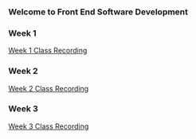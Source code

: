 ### Welcome to Front End Software Development

### Week 1
[Week 1 Class Recording](https://drive.google.com/file/d/1J93h5i0nNv54Q_thn1gTWl7vwA7OsT5E/view?usp=sharing)

### Week 2
[Week 2 Class Recording](https://drive.google.com/file/d/1qE7A5MZjaj-_4w7xU353mZOlUFVZ3QIj/view?usp=sharing)

### Week 3
[Week 3 Class Recording](https://drive.google.com/file/d/1vqRRXDXD5HZIW-HL_Gim2p6SuD-guvnF/view?usp=sharing)


